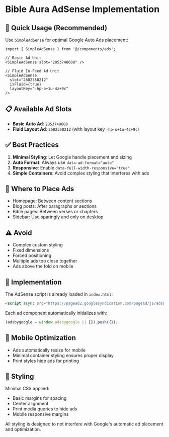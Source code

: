 # Bible Aura AdSense Implementation

## 🚀 Quick Usage (Recommended)

Use `SimpleAdSense` for optimal Google Auto Ads placement:

```tsx
import { SimpleAdSense } from '@/components/ads';

// Basic Ad Unit
<SimpleAdSense slot="2853748608" />

// Fluid In-Feed Ad Unit  
<SimpleAdSense 
  slot="2682358212" 
  isFluid={true}
  layoutKey="-hp-o+1u-4z+9c"
/>
```

## 📋 Available Ad Slots

- **Basic Auto Ad**: `2853748608`
- **Fluid Layout Ad**: `2682358212` (with layout key `-hp-o+1u-4z+9c`)

## ✅ Best Practices

1. **Minimal Styling**: Let Google handle placement and sizing
2. **Auto Format**: Always use `data-ad-format="auto"`
3. **Responsive**: Enable `data-full-width-responsive="true"`
4. **Simple Containers**: Avoid complex styling that interferes with ads

## 🎯 Where to Place Ads

- Homepage: Between content sections
- Blog posts: After paragraphs or sections
- Bible pages: Between verses or chapters
- Sidebar: Use sparingly and only on desktop

## ⚠️ Avoid

- Complex custom styling
- Fixed dimensions
- Forced positioning
- Multiple ads too close together
- Ads above the fold on mobile

## 🔧 Implementation

The AdSense script is already loaded in `index.html`:
```html
<script async src="https://pagead2.googlesyndication.com/pagead/js/adsbygoogle.js?client=ca-pub-2517915911313139" crossorigin="anonymous"></script>
```

Each ad component automatically initializes with:
```javascript
(adsbygoogle = window.adsbygoogle || []).push({});
```

## 📱 Mobile Optimization

- Ads automatically resize for mobile
- Minimal container styling ensures proper display
- Print styles hide ads for printing

## 🎨 Styling

Minimal CSS applied:
- Basic margins for spacing
- Center alignment
- Print media queries to hide ads
- Mobile responsive margins

All styling is designed to not interfere with Google's automatic ad placement and optimization. 